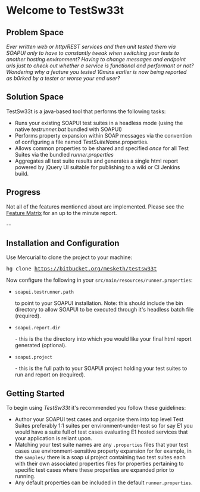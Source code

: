 
# Welcome to TestSw33t

## Problem Space
_Ever written web or http/REST services and then unit tested them via SOAPUI only to have to constantly tweak when switching your tests to another hosting environment?_ _Having to change messages and endpoint urls just to check out whether a service is functional and performant or not?_ _Wondering why a feature you tested 10mins earlier is now being reported as b0rked by a tester or worse your end user?_

## Solution Space

TestSw33t is a java-based tool that performs the following tasks:
 
*	Runs your existing SOAPUI test suites in a headless mode (using the native _testrunner.bat_ bundled with SOAPUI)
*	Performs property expansion within SOAP messages via the convention of configuring a file named _TestSuiteName_.properties.
*	Allows common properties to be shared and specified _once_ for all Test Suites via the bundled _runner.properties_
*	Aggregates all test suite results and generates a single html report powered by jQuery UI suitable for publishing to a wiki or CI Jenkins build.

## Progress 
Not all of the features mentioned about are implemented. Please see the [Feature Matrix](http://bitbucket.org/mesketh/testsw33t/wiki/feature-matrix.html) for an up to the minute report.

-- 

## Installation and Configuration
Use Mercurial to clone the project to your machine: <pre>hg clone https://bitbucket.org/mesketh/testsw33t</pre>

Now configure the following in your <code>src/main/resources/runner.properties</code>:

   - <pre><code>soapui.testrunner.path</code></pre> to point to your SOAPUI installation. Note: this should include the bin directory to allow SOAPUI to be executed through it's headless batch file (required).
   -  <pre><code>soapui.report.dir</code></pre> - this is the the directory into which you would like your final html report generated (optional).
   -  <pre><code>soapui.project</code></pre> - this is the full path to your SOAPUI project holding your test suites to run and report on (required).

## Getting Started

To begin using _TestSw33t_ it's recommended you follow these guidelines: 

   - Author your SOAPUI test cases and organise them into top level Test Suites preferably 1:1 suites per environment-under-test so for say E1 you would have a suite full of test cases evaluating E1 hosted services that your application is reliant upon.
   - Matching your test suite names are any <code>.properties</code> files that your test cases use environment-sensitive property expansion for for example, in the <code>samples/</code> there is a soap ui project containing two test suites each with their own associated properties files for properties pertaining to specific test cases where these properties are expanded prior to running. 
   - Any default properties can be included in the default <code>runner.properties</code>.
